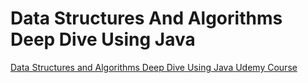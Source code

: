 # Data Structures And Algorithms Deep Dive Using Java
[Data Structures and Algorithms Deep Dive Using Java Udemy Course](https://www.udemy.com/course/data-structures-and-algorithms-deep-dive-using-java/)
